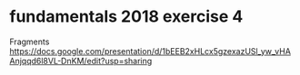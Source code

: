 # fundamentals 2018 exercise 4
Fragments
https://docs.google.com/presentation/d/1bEEB2xHLcx5gzexazUSl_yw_vHAAnjqqd6l8VL-DnKM/edit?usp=sharing